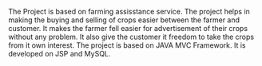 The Project is based on farming assisstance service. 
The project helps in making the buying and selling of crops easier between the farmer and customer.
It makes the farmer fell easier for advertisement of their crops without any problem.
It also give the customer it freedom to take the crops from it own interest.
The project is based on JAVA MVC Framework.
It is developed on JSP and MySQL.
